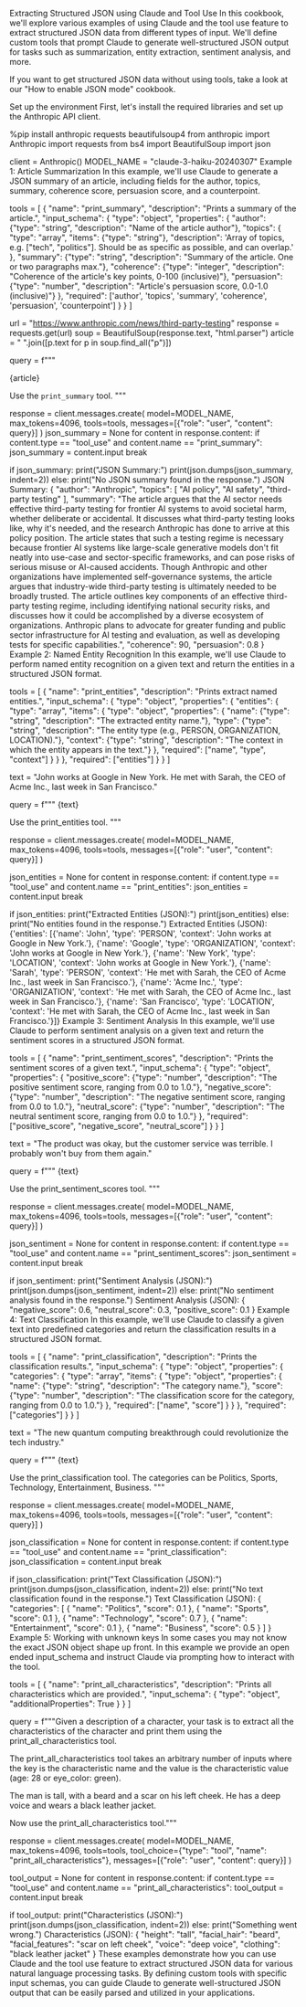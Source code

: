 
Extracting Structured JSON using Claude and Tool Use
In this cookbook, we'll explore various examples of using Claude and the tool use feature to extract structured JSON data from different types of input. We'll define custom tools that prompt Claude to generate well-structured JSON output for tasks such as summarization, entity extraction, sentiment analysis, and more.

If you want to get structured JSON data without using tools, take a look at our "How to enable JSON mode" cookbook.

Set up the environment
First, let's install the required libraries and set up the Anthropic API client.

%pip install anthropic requests beautifulsoup4
from anthropic import Anthropic
import requests
from bs4 import BeautifulSoup
import json

client = Anthropic()
MODEL_NAME = "claude-3-haiku-20240307"
Example 1: Article Summarization
In this example, we'll use Claude to generate a JSON summary of an article, including fields for the author, topics, summary, coherence score, persuasion score, and a counterpoint.

tools = [
    {
        "name": "print_summary",
        "description": "Prints a summary of the article.",
        "input_schema": {
            "type": "object",
            "properties": {
                "author": {"type": "string", "description": "Name of the article author"},
                "topics": {
                    "type": "array",
                    "items": {"type": "string"},
                    "description": 'Array of topics, e.g. ["tech", "politics"]. Should be as specific as possible, and can overlap.'
                },
                "summary": {"type": "string", "description": "Summary of the article. One or two paragraphs max."},
                "coherence": {"type": "integer", "description": "Coherence of the article's key points, 0-100 (inclusive)"},
                "persuasion": {"type": "number", "description": "Article's persuasion score, 0.0-1.0 (inclusive)"}
            },
            "required": ['author', 'topics', 'summary', 'coherence', 'persuasion', 'counterpoint']
        }
    }
]

url = "https://www.anthropic.com/news/third-party-testing"
response = requests.get(url)
soup = BeautifulSoup(response.text, "html.parser")
article = " ".join([p.text for p in soup.find_all("p")])

query = f"""
<article>
{article}
</article>

Use the `print_summary` tool.
"""

response = client.messages.create(
    model=MODEL_NAME,
    max_tokens=4096,
    tools=tools,
    messages=[{"role": "user", "content": query}]
)
json_summary = None
for content in response.content:
    if content.type == "tool_use" and content.name == "print_summary":
        json_summary = content.input
        break

if json_summary:
    print("JSON Summary:")
    print(json.dumps(json_summary, indent=2))
else:
    print("No JSON summary found in the response.")
JSON Summary:
{
  "author": "Anthropic",
  "topics": [
    "AI policy",
    "AI safety",
    "third-party testing"
  ],
  "summary": "The article argues that the AI sector needs effective third-party testing for frontier AI systems to avoid societal harm, whether deliberate or accidental. It discusses what third-party testing looks like, why it's needed, and the research Anthropic has done to arrive at this policy position. The article states that such a testing regime is necessary because frontier AI systems like large-scale generative models don't fit neatly into use-case and sector-specific frameworks, and can pose risks of serious misuse or AI-caused accidents. Though Anthropic and other organizations have implemented self-governance systems, the article argues that industry-wide third-party testing is ultimately needed to be broadly trusted. The article outlines key components of an effective third-party testing regime, including identifying national security risks, and discusses how it could be accomplished by a diverse ecosystem of organizations. Anthropic plans to advocate for greater funding and public sector infrastructure for AI testing and evaluation, as well as developing tests for specific capabilities.",
  "coherence": 90,
  "persuasion": 0.8
}
Example 2: Named Entity Recognition
In this example, we'll use Claude to perform named entity recognition on a given text and return the entities in a structured JSON format.

tools = [
    {
        "name": "print_entities",
        "description": "Prints extract named entities.",
        "input_schema": {
            "type": "object",
            "properties": {
                "entities": {
                    "type": "array",
                    "items": {
                        "type": "object",
                        "properties": {
                            "name": {"type": "string", "description": "The extracted entity name."},
                            "type": {"type": "string", "description": "The entity type (e.g., PERSON, ORGANIZATION, LOCATION)."},
                            "context": {"type": "string", "description": "The context in which the entity appears in the text."}
                        },
                        "required": ["name", "type", "context"]
                    }
                }
            },
            "required": ["entities"]
        }
    }
]

text = "John works at Google in New York. He met with Sarah, the CEO of Acme Inc., last week in San Francisco."

query = f"""
<document>
{text}
</document>

Use the print_entities tool.
"""

response = client.messages.create(
    model=MODEL_NAME,
    max_tokens=4096,
    tools=tools,
    messages=[{"role": "user", "content": query}]
)

json_entities = None
for content in response.content:
    if content.type == "tool_use" and content.name == "print_entities":
        json_entities = content.input
        break

if json_entities:
    print("Extracted Entities (JSON):")
    print(json_entities)
else:
    print("No entities found in the response.")
Extracted Entities (JSON):
{'entities': [{'name': 'John', 'type': 'PERSON', 'context': 'John works at Google in New York.'}, {'name': 'Google', 'type': 'ORGANIZATION', 'context': 'John works at Google in New York.'}, {'name': 'New York', 'type': 'LOCATION', 'context': 'John works at Google in New York.'}, {'name': 'Sarah', 'type': 'PERSON', 'context': 'He met with Sarah, the CEO of Acme Inc., last week in San Francisco.'}, {'name': 'Acme Inc.', 'type': 'ORGANIZATION', 'context': 'He met with Sarah, the CEO of Acme Inc., last week in San Francisco.'}, {'name': 'San Francisco', 'type': 'LOCATION', 'context': 'He met with Sarah, the CEO of Acme Inc., last week in San Francisco.'}]}
Example 3: Sentiment Analysis
In this example, we'll use Claude to perform sentiment analysis on a given text and return the sentiment scores in a structured JSON format.

tools = [
    {
        "name": "print_sentiment_scores",
        "description": "Prints the sentiment scores of a given text.",
        "input_schema": {
            "type": "object",
            "properties": {
                "positive_score": {"type": "number", "description": "The positive sentiment score, ranging from 0.0 to 1.0."},
                "negative_score": {"type": "number", "description": "The negative sentiment score, ranging from 0.0 to 1.0."},
                "neutral_score": {"type": "number", "description": "The neutral sentiment score, ranging from 0.0 to 1.0."}
            },
            "required": ["positive_score", "negative_score", "neutral_score"]
        }
    }
]

text = "The product was okay, but the customer service was terrible. I probably won't buy from them again."

query = f"""
<text>
{text}
</text>

Use the print_sentiment_scores tool.
"""

response = client.messages.create(
    model=MODEL_NAME,
    max_tokens=4096,
    tools=tools,
    messages=[{"role": "user", "content": query}]
)

json_sentiment = None
for content in response.content:
    if content.type == "tool_use" and content.name == "print_sentiment_scores":
        json_sentiment = content.input
        break

if json_sentiment:
    print("Sentiment Analysis (JSON):")
    print(json.dumps(json_sentiment, indent=2))
else:
    print("No sentiment analysis found in the response.")
Sentiment Analysis (JSON):
{
  "negative_score": 0.6,
  "neutral_score": 0.3,
  "positive_score": 0.1
}
Example 4: Text Classification
In this example, we'll use Claude to classify a given text into predefined categories and return the classification results in a structured JSON format.

tools = [
    {
        "name": "print_classification",
        "description": "Prints the classification results.",
        "input_schema": {
            "type": "object",
            "properties": {
                "categories": {
                    "type": "array",
                    "items": {
                        "type": "object",
                        "properties": {
                            "name": {"type": "string", "description": "The category name."},
                            "score": {"type": "number", "description": "The classification score for the category, ranging from 0.0 to 1.0."}
                        },
                        "required": ["name", "score"]
                    }
                }
            },
            "required": ["categories"]
        }
    }
]

text = "The new quantum computing breakthrough could revolutionize the tech industry."

query = f"""
<document>
{text}
</document>

Use the print_classification tool. The categories can be Politics, Sports, Technology, Entertainment, Business.
"""

response = client.messages.create(
    model=MODEL_NAME,
    max_tokens=4096,
    tools=tools,
    messages=[{"role": "user", "content": query}]
)

json_classification = None
for content in response.content:
    if content.type == "tool_use" and content.name == "print_classification":
        json_classification = content.input
        break

if json_classification:
    print("Text Classification (JSON):")
    print(json.dumps(json_classification, indent=2))
else:
    print("No text classification found in the response.")
Text Classification (JSON):
{
  "categories": [
    {
      "name": "Politics",
      "score": 0.1
    },
    {
      "name": "Sports",
      "score": 0.1
    },
    {
      "name": "Technology",
      "score": 0.7
    },
    {
      "name": "Entertainment",
      "score": 0.1
    },
    {
      "name": "Business",
      "score": 0.5
    }
  ]
}
Example 5: Working with unknown keys
In some cases you may not know the exact JSON object shape up front. In this example we provide an open ended input_schema and instruct Claude via prompting how to interact with the tool.

tools = [
    {
        "name": "print_all_characteristics",
        "description": "Prints all characteristics which are provided.",
        "input_schema": {
            "type": "object",
            "additionalProperties": True
        }
    }
]

query = f"""Given a description of a character, your task is to extract all the characteristics of the character and print them using the print_all_characteristics tool.

The print_all_characteristics tool takes an arbitrary number of inputs where the key is the characteristic name and the value is the characteristic value (age: 28 or eye_color: green).

<description>
The man is tall, with a beard and a scar on his left cheek. He has a deep voice and wears a black leather jacket.
</description>

Now use the print_all_characteristics tool."""

response = client.messages.create(
    model=MODEL_NAME,
    max_tokens=4096,
    tools=tools,
    tool_choice={"type": "tool", "name": "print_all_characteristics"},
    messages=[{"role": "user", "content": query}]
)

tool_output = None
for content in response.content:
    if content.type == "tool_use" and content.name == "print_all_characteristics":
        tool_output = content.input
        break

if tool_output:
    print("Characteristics (JSON):")
    print(json.dumps(json_classification, indent=2))
else:
    print("Something went wrong.")
Characteristics (JSON):
{
  "height": "tall",
  "facial_hair": "beard",
  "facial_features": "scar on left cheek",
  "voice": "deep voice",
  "clothing": "black leather jacket"
}
These examples demonstrate how you can use Claude and the tool use feature to extract structured JSON data for various natural language processing tasks. By defining custom tools with specific input schemas, you can guide Claude to generate well-structured JSON output that can be easily parsed and utilized in your applications.